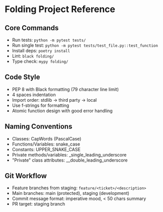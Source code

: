 # Folding Project Reference

## Core Commands
- Run tests: `python -m pytest tests/`
- Run single test: `python -m pytest tests/test_file.py::test_function`
- Install deps: `poetry install`
- Lint: `black folding/`
- Type check: `mypy folding/`

## Code Style
- PEP 8 with Black formatting (79 character line limit)
- 4 spaces indentation
- Import order: stdlib → third party → local
- Use f-strings for formatting
- Atomic function design with good error handling

## Naming Conventions
- Classes: CapWords (PascalCase)
- Functions/Variables: snake_case
- Constants: UPPER_SNAKE_CASE
- Private methods/variables: _single_leading_underscore
- "Private" class attributes: __double_leading_underscore

## Git Workflow
- Feature branches from staging: `feature/<ticket>/<description>`
- Main branches: main (protected), staging (development)
- Commit message format: imperative mood, < 50 chars summary
- PR target: staging branch